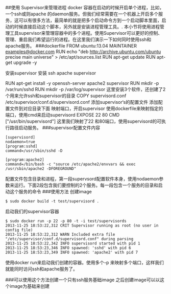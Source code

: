 ##使用 Supervisor来管理进程
docker 容器在启动的时候开启单个进程，比如，一个ssh或则apache 的daemon服务。但我们经常需要在一个机器上开启多个服务，这可以有很多方法，最简单的就是把多个启动命令方到一个启动脚本里面，启动的时候直接启动这个脚本，另外就是安装进程管理工具。.
本小节将使用进程管理工具supervisor来管理容器中的多个进程。使用Supervisor可以更好的控制、管理、重启我们希望运行的进程。在这里我们演示一下如何同时使用ssh和apache服务。
###dockerfile
FROM ubuntu:13.04
MAINTAINER examples@docker.com
RUN echo "deb http://archive.ubuntu.com/ubuntu precise main universe" > /etc/apt/sources.list
RUN apt-get update
RUN apt-get upgrade -y

安装supervisor
安装 ssh apache supervisor

RUN apt-get install -y openssh-server apache2 supervisor
RUN mkdir -p /var/run/sshd
RUN mkdir -p /var/log/supervisor
这里安装3个软件，还创建了2个用来允许ssh和supervisor的目录
COPY supervisord.conf /etc/supervisor/conf.d/supervisord.conf
添加supervisor‘s的配置文件
添加配置文件到对应目录下面
映射端口，开启supervisor
使用dockerfile来映射指定的端口，使用cmd来启动supervisord
EXPOSE 22 80
CMD ["/usr/bin/supervisord"]
这里我们映射了22 和80端口，使用supervisord的可执行路径启动服务。
###supervisor配置文件内容
```
[supervisord]
nodaemon=true
[program:sshd]
command=/usr/sbin/sshd -D

[program:apache2]
command=/bin/bash -c "source /etc/apache2/envvars && exec /usr/sbin/apache2 -DFOREGROUND"
```
配置文件包含目录和进程，第一段supervsord配置软件本身，使用nodaemon参数来运行。下面2段包含我们要控制的2个服务。每一段包含一个服务的目录和启动这个服务的命令
###使用方法
创建image
```
$ sudo docker build -t test/supervisord .
```
启动我们的supervisor容器
```
$ sudo docker run -p 22 -p 80 -t -i test/supervisords
2013-11-25 18:53:22,312 CRIT Supervisor running as root (no user in config file)
2013-11-25 18:53:22,312 WARN Included extra file "/etc/supervisor/conf.d/supervisord.conf" during parsing
2013-11-25 18:53:22,342 INFO supervisord started with pid 1
2013-11-25 18:53:23,346 INFO spawned: 'sshd' with pid 6
2013-11-25 18:53:23,349 INFO spawned: 'apache2' with pid 7
```
使用docker run来启动我们创建的容器。使用多个-p 来映射多个端口，这样我们就能同时访问ssh和apache服务了。

###可以使用这个方法创建一个只有ssh服务基础image
之后创建image可以以这个image为基础来创建
